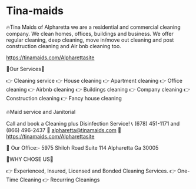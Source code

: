 # Tina-maids
🔥Tina Maids of Alpharetta we are a residential and commercial cleaning company. We clean homes, offices, buildings and business. We offer regular cleaning, deep cleaning, move in/move out cleaning and post construction cleaning and Air bnb cleaning too.


https://tinamaids.com/Alpharettasite

🌹Our Services🌹

👉 Cleaning service
👉 House cleaning
👉 Apartment cleaning 
👉 Office cleaning
👉 Airbnb cleaning
👉 Buildings cleaning
👉 Company cleaning
👉 Construction cleaning
👉 Fancy house cleaning

🔥Maid service and Janitorial

Call and book a Cleaning plus Disinfection Service!
📞 (678) 451-1171 and (866) 496-2437
📧 alpharetta@tinamaids.com
🚧 https://tinamaids.com/Alpharettasite

🏢 Our Office:- 5975 Shiloh Road Suite 114 Alpharetta Ga 30005

 🌹WHY CHOSE US🌹

👉 Experienced, Insured, Licensed and Bonded Cleaning Services.
👉 One-Time Cleaning
👉 Recurring Cleanings

